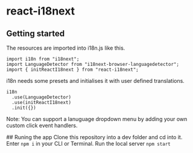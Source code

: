 # react-i18next

## Getting started

The resources are imported into i18n.js like this.

```
import i18n from "i18next";
import LanguageDetector from "i18next-browser-languagedetector";
import { initReactI18next } from "react-i18next";
```

i18n needs some presets and initialises it with user defined translations.
```
i18n
  .use(LanguageDetector)
  .use(initReactI18next)
  .init({})
```
Note: You can support a lanuguage dropdown menu by adding your own custom click event handlers.

## Runing the app
Clone this repository into a dev folder and cd into it.
Enter ```npm i``` in your CLI or Terminal.
Run the local server ```npm start```
